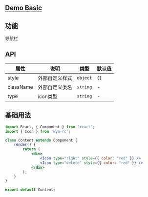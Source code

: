 ## [Demo Basic](https://wya-team.github.io/wya-rc/dist/web/icon/Basic.html)
## 功能
导航栏

## API
属性 | 说明 | 类型 | 默认值
---|---|---|---
style | 外部自定义样式 | `object` | `{}`
className | 外部自定义类名 | `string` | -
type | icon类型 | `string` | -

## 基础用法
```jsx
import React, { Component } from 'react';
import { Icon } from 'wya-rc';

class Content extends Component {
	render() {
		return (
			<div>
				<Icon type="right" style={{ color: "red" }} />
				<Icon type="delete" style={{ color: "red" }} />
			</div>
		);
	}
}

export default Content;
```